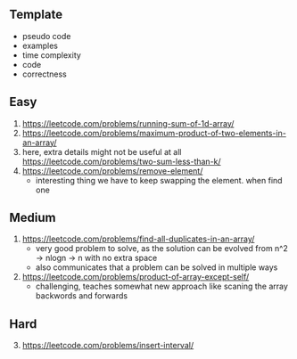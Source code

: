 ## Template
- pseudo code
- examples
- time complexity 
- code
- correctness

## Easy
1. https://leetcode.com/problems/running-sum-of-1d-array/
2. https://leetcode.com/problems/maximum-product-of-two-elements-in-an-array/ 
3. here, extra details might not be useful at all  https://leetcode.com/problems/two-sum-less-than-k/
4. https://leetcode.com/problems/remove-element/ 
	- interesting thing we have to keep swapping the element. when find one

## Medium
1. https://leetcode.com/problems/find-all-duplicates-in-an-array/
	- very good problem to solve, as the solution can be evolved from n^2 -> nlogn -> n with no extra space
	- also communicates that a problem can be solved in multiple ways
2. https://leetcode.com/problems/product-of-array-except-self/
	- challenging, teaches somewhat new approach like scaning the array backwords and forwards 

## Hard
3. https://leetcode.com/problems/insert-interval/
